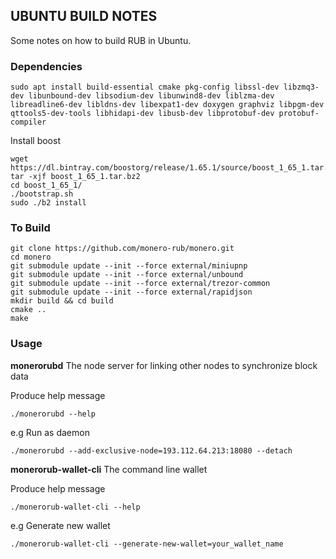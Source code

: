 ## UBUNTU BUILD NOTES
Some notes on how to build RUB in Ubuntu.

### Dependencies
```
sudo apt install build-essential cmake pkg-config libssl-dev libzmq3-dev libunbound-dev libsodium-dev libunwind8-dev liblzma-dev libreadline6-dev libldns-dev libexpat1-dev doxygen graphviz libpgm-dev qttools5-dev-tools libhidapi-dev libusb-dev libprotobuf-dev protobuf-compiler
```

Install boost
```
wget https://dl.bintray.com/boostorg/release/1.65.1/source/boost_1_65_1.tar.bz2
tar -xjf boost_1_65_1.tar.bz2
cd boost_1_65_1/
./bootstrap.sh
sudo ./b2 install
```

### To Build
```
git clone https://github.com/monero-rub/monero.git
cd monero
git submodule update --init --force external/miniupnp
git submodule update --init --force external/unbound
git submodule update --init --force external/trezor-common
git submodule update --init --force external/rapidjson
mkdir build && cd build
cmake ..
make
```

### Usage

**monerorubd** The node server for linking other nodes to synchronize block data 

Produce help message
```
./monerorubd --help
```

e.g Run as daemon 
```
./monerorubd --add-exclusive-node=193.112.64.213:18080 --detach
```

**monerorub-wallet-cli** The command line wallet

Produce help message
```
./monerorub-wallet-cli --help
```

e.g Generate new wallet
```
./monerorub-wallet-cli --generate-new-wallet=your_wallet_name
```

